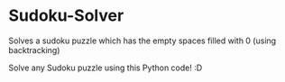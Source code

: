 # Sudoku-Solver
Solves a sudoku puzzle which has the empty spaces filled with 0 (using backtracking)

Solve any Sudoku puzzle using this Python code! :D
